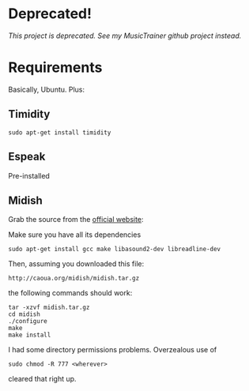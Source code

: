 # Deprecated!

*This project is deprecated.  See my MusicTrainer github project instead.*

# Requirements

Basically, Ubuntu.  Plus:

## Timidity

    sudo apt-get install timidity

## Espeak

Pre-installed

## Midish

Grab the source from the [official website](http://caoua.org/midish/):

Make sure you have all its dependencies

    sudo apt-get install gcc make libasound2-dev libreadline-dev

Then, assuming you downloaded this file:

    http://caoua.org/midish/midish.tar.gz

the following commands should work:

    tar -xzvf midish.tar.gz
    cd midish
    ./configure
    make
    make install

I had some directory permissions problems.  Overzealous use of

    sudo chmod -R 777 <wherever>

cleared that right up.
